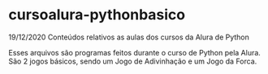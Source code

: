 # cursoalura-pythonbasico

19/12/2020
Conteúdos relativos as aulas dos cursos da Alura de Python

Esses arquivos são programas feitos durante o curso de Python pela Alura. São 2 jogos básicos, sendo um Jogo de Adivinhação e um Jogo da Forca.
